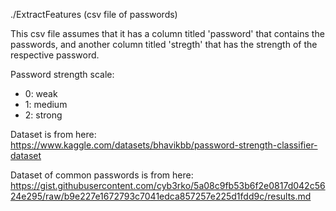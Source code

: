 ./ExtractFeatures (csv file of passwords)

This csv file assumes that it has a column titled 'password' that contains the passwords, and another column titled 'stregth' that has the strength of the respective password. 

Password strength scale:
- 0: weak
- 1: medium
- 2: strong

Dataset is from here: https://www.kaggle.com/datasets/bhavikbb/password-strength-classifier-dataset

Dataset of common passwords is from here: https://gist.githubusercontent.com/cyb3rko/5a08c9fb53b6f2e0817d042c5624e295/raw/b9e227e1672793c7041edca857257e225d1fdd9c/results.md
